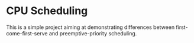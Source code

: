 # CPU Scheduling

This is a simple project aiming at demonstrating differences between first-come-first-serve and preemptive-priority scheduling.
